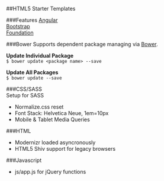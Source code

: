 ##HTML5 Starter Templates

###Features
[Angular](https://angularjs.org/)  
[Bootstrap](http://getbootstrap.com/)  
[Foundation](http://foundation.zurb.com/)  


###Bower
Supports dependent package managing via [Bower](http://bower.io/).  

**Update Individual Package**  
``$ bower update <package name> --save``  

**Update All Packages**  
``$ bower update --save``


###CSS/SASS  
Setup for SASS 

- Normalize.css reset
- Font Stack: Helvetica Neue, 1em=10px
- Mobile & Tablet Media Queries


###HTML
- Modernizr loaded asyncronously
- HTML5 Shiv support for legacy browsers


###Javascript
- js/app.js for jQuery functions